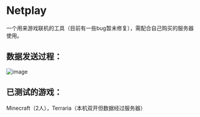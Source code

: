 # Netplay
一个用来游戏联机的工具（目前有一些bug暂未修复），需配合自己购买的服务器使用。<br>
## 数据发送过程：<br>
![image](https://user-images.githubusercontent.com/88890606/153234397-7a2cde08-b6b3-4b68-8f00-78a4605fc46e.png)
## 已测试的游戏：
Minecraft（2人），Terraria（本机双开但数据经过服务器）

